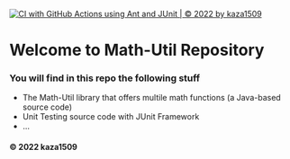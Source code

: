 [![CI with GitHub Actions using Ant and JUnit | © 2022 by kaza1509](https://github.com/kaza1509/math-util/actions/workflows/ci-junit.yml/badge.svg)](https://github.com/kaza1509/math-util/actions/workflows/ci-junit.yml)

# Welcome to Math-Util Repository
###  You will find in this repo the following stuff
* The Math-Util library that offers multile math functions (a Java-based source code)
* Unit Testing source code with JUnit Framework 
* ...

#### © 2022 kaza1509